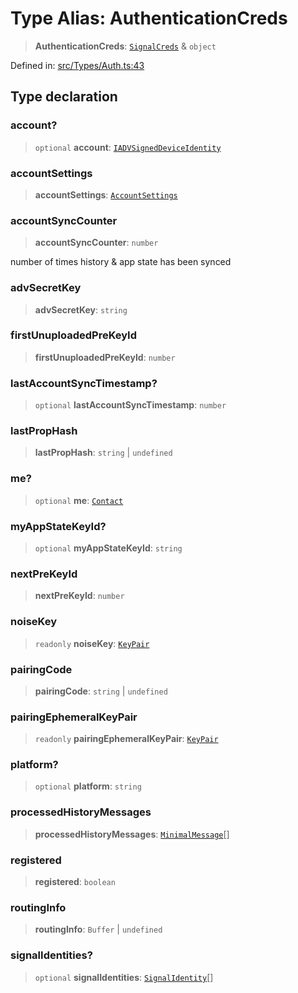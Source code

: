 # Type Alias: AuthenticationCreds

> **AuthenticationCreds**: [`SignalCreds`](SignalCreds.md) & `object`

Defined in: [src/Types/Auth.ts:43](https://github.com/Fokusdotid/Baileys/blob/4cdf75fe48f9b13e8084d341633612ce49e934bd/src/Types/Auth.ts#L43)

## Type declaration

### account?

> `optional` **account**: [`IADVSignedDeviceIdentity`](../namespaces/proto/interfaces/IADVSignedDeviceIdentity.md)

### accountSettings

> **accountSettings**: [`AccountSettings`](AccountSettings.md)

### accountSyncCounter

> **accountSyncCounter**: `number`

number of times history & app state has been synced

### advSecretKey

> **advSecretKey**: `string`

### firstUnuploadedPreKeyId

> **firstUnuploadedPreKeyId**: `number`

### lastAccountSyncTimestamp?

> `optional` **lastAccountSyncTimestamp**: `number`

### lastPropHash

> **lastPropHash**: `string` \| `undefined`

### me?

> `optional` **me**: [`Contact`](../interfaces/Contact.md)

### myAppStateKeyId?

> `optional` **myAppStateKeyId**: `string`

### nextPreKeyId

> **nextPreKeyId**: `number`

### noiseKey

> `readonly` **noiseKey**: [`KeyPair`](KeyPair.md)

### pairingCode

> **pairingCode**: `string` \| `undefined`

### pairingEphemeralKeyPair

> `readonly` **pairingEphemeralKeyPair**: [`KeyPair`](KeyPair.md)

### platform?

> `optional` **platform**: `string`

### processedHistoryMessages

> **processedHistoryMessages**: [`MinimalMessage`](MinimalMessage.md)[]

### registered

> **registered**: `boolean`

### routingInfo

> **routingInfo**: `Buffer` \| `undefined`

### signalIdentities?

> `optional` **signalIdentities**: [`SignalIdentity`](SignalIdentity.md)[]
